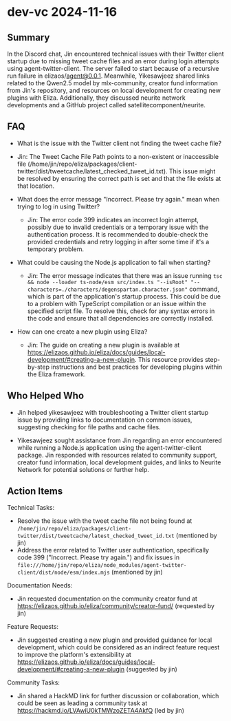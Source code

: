 # dev-vc 2024-11-16

## Summary

In the Discord chat, Jin encountered technical issues with their Twitter client startup due to missing tweet cache files and an error during login attempts using agent-twitter-client. The server failed to start because of a recursive run failure in elizaos/agent@0.0.1. Meanwhile, Yikesawjeez shared links related to the Qwen2.5 model by mlx-community, creator fund information from Jin's repository, and resources on local development for creating new plugins with Eliza. Additionally, they discussed neurite network developments and a GitHub project called satellitecomponent/neurite.

## FAQ

- What is the issue with the Twitter client not finding the tweet cache file?
- Jin: The Tweet Cache File Path points to a non-existent or inaccessible file (/home/jin/repo/eliza/packages/client-twitter/dist/tweetcache/latest_checked_tweet_id.txt). This issue might be resolved by ensuring the correct path is set and that the file exists at that location.

- What does the error message "Incorrect. Please try again." mean when trying to log in using Twitter?

    - Jin: The error code 399 indicates an incorrect login attempt, possibly due to invalid credentials or a temporary issue with the authentication process. It is recommended to double-check the provided credentials and retry logging in after some time if it's a temporary problem.

- What could be causing the Node.js application to fail when starting?

    - Jin: The error message indicates that there was an issue running `tsc && node --loader ts-node/esm src/index.ts "--isRoot" "--characters=./characters/degenspartan.character.json"` command, which is part of the application's startup process. This could be due to a problem with TypeScript compilation or an issue within the specified script file. To resolve this, check for any syntax errors in the code and ensure that all dependencies are correctly installed.

- How can one create a new plugin using Eliza?
    - Jin: The guide on creating a new plugin is available at https://elizaos.github.io/eliza/docs/guides/local-development/#creating-a-new-plugin. This resource provides step-by-step instructions and best practices for developing plugins within the Eliza framework.

## Who Helped Who

- Jin helped yikesawjeez with troubleshooting a Twitter client startup issue by providing links to documentation on common issues, suggesting checking for file paths and cache files.

- Yikesawjeez sought assistance from Jin regarding an error encountered while running a Node.js application using the agent-twitter-client package. Jin responded with resources related to community support, creator fund information, local development guides, and links to Neurite Network for potential solutions or further help.

## Action Items

Technical Tasks:

- Resolve the issue with the tweet cache file not being found at `/home/jin/repo/eliza/packages/client-twitter/dist/tweetcache/latest_checked_tweet_id.txt` (mentioned by jin)
- Address the error related to Twitter user authentication, specifically code 399 ("Incorrect. Please try again.") and fix issues in `file:///home/jin/repo/eliza/node_modules/agent-twitter-client/dist/node/esm/index.mjs` (mentioned by jin)

Documentation Needs:

- Jin requested documentation on the community creator fund at https://elizaos.github.io/eliza/community/creator-fund/ (requested by jin)

Feature Requests:

- Jin suggested creating a new plugin and provided guidance for local development, which could be considered as an indirect feature request to improve the platform's extensibility at https://elizaos.github.io/eliza/docs/guides/local-development/#creating-a-new-plugin (suggested by jin)

Community Tasks:

- Jin shared a HackMD link for further discussion or collaboration, which could be seen as leading a community task at https://hackmd.io/LVAwiU0kTMWzoZETA4AkfQ (led by jin)
